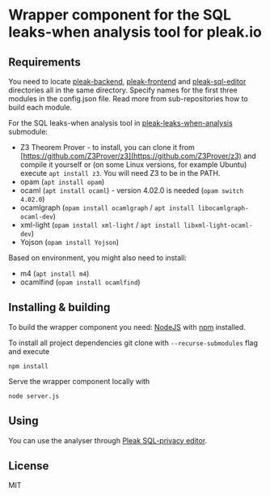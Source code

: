 # Wrapper component for the SQL leaks-when analysis tool for pleak.io

## Requirements

You need to locate [pleak-backend](https://github.com/pleak-tools/pleak-backend), [pleak-frontend](https://github.com/pleak-tools/pleak-frontend) and [pleak-sql-editor](https://github.com/pleak-tools/pleak-sql-editor) directories all in the same directory. Specify names for the first three modules in the config.json file.
Read more from sub-repositories how to build each module.

For the SQL leaks-when analysis tool in [pleak-leaks-when-analysis](https://github.com/pleak-tools/pleak-leaks-when-analysis) submodule:

- Z3 Theorem Prover - to install, you can clone it from [https://github.com/Z3Prover/z3](https://github.com/Z3Prover/z3) and compile it yourself or (on some Linux versions, for example Ubuntu) execute `apt install z3`. You will need Z3 to be in the PATH.
- opam (`apt install opam`)
- ocaml (`apt install ocaml`) - version 4.02.0 is needed (`opam switch 4.02.0`)
- ocamlgraph (`opam install ocamlgraph` / `apt install libocamlgraph-ocaml-dev`)
- xml-light (`opam install xml-light` / `apt install libxml-light-ocaml-dev`)
- Yojson (`opam install Yojson`)

Based on environment, you might also need to install:

- m4 (`apt install m4`)
- ocamlfind (`opam install ocamlfind`)

## Installing & building

To build the wrapper component you need: [NodeJS](http://nodejs.org) with [npm](https://npmjs.org) installed.

To install all project dependencies git clone with `--recurse-submodules` flag and execute

```
npm install
```

Serve the wrapper component locally with

```
node server.js
```

## Using

You can use the analyser through [Pleak SQL-privacy editor](https://github.com/pleak-tools/pleak-sql-editor).

## License

MIT
